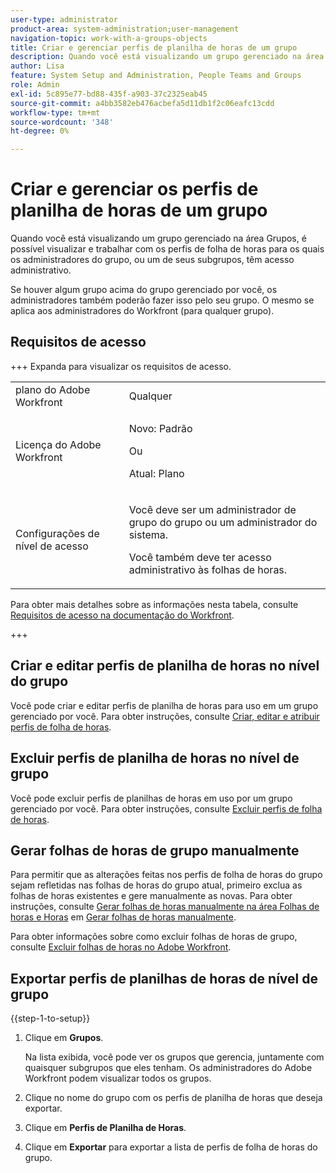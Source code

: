 ```yaml
---
user-type: administrator
product-area: system-administration;user-management
navigation-topic: work-with-a-groups-objects
title: Criar e gerenciar perfis de planilha de horas de um grupo
description: Quando você está visualizando um grupo gerenciado na área Grupos, é possível visualizar e trabalhar com os perfis de folha de horas para os quais os administradores do grupo, ou um de seus subgrupos, têm acesso administrativo.
author: Lisa
feature: System Setup and Administration, People Teams and Groups
role: Admin
exl-id: 5c895e77-bd88-435f-a903-37c2325eab45
source-git-commit: a4bb3582eb476acbefa5d11db1f2c06eafc13cdd
workflow-type: tm+mt
source-wordcount: '348'
ht-degree: 0%

---
```


# Criar e gerenciar os perfis de planilha de horas de um grupo

<!--
<p data-mc-conditions="QuicksilverOrClassic.Draft mode">Do this to other step articles about objects and groups? Remove steps and point to main article; add group or step in that article. Already done previously for approval processes.</p>
-->

Quando você está visualizando um grupo gerenciado na área Grupos, é possível visualizar e trabalhar com os perfis de folha de horas para os quais os administradores do grupo, ou um de seus subgrupos, têm acesso administrativo.

Se houver algum grupo acima do grupo gerenciado por você, os administradores também poderão fazer isso pelo seu grupo. O mesmo se aplica aos administradores do Workfront (para qualquer grupo).

## Requisitos de acesso

+++ Expanda para visualizar os requisitos de acesso.

<table style="table-layout:auto"> 
 <col> 
 <col> 
 <tbody> 
  <tr> 
   <td role="rowheader">plano do Adobe Workfront</td> 
   <td>Qualquer</td> 
  </tr> 
  <tr> 
   <td role="rowheader">Licença do Adobe Workfront</td>
   <td><p>Novo: Padrão</p>
       <p>Ou</p>
       <p>Atual: Plano</p></td>
  <tr> 
   <td role="rowheader">Configurações de nível de acesso</td> 
   <td><p>Você deve ser um administrador de grupo do grupo ou um administrador do sistema.</p>
   <p>Você também deve ter acesso administrativo às folhas de horas.</p></td>
  </tr>
  </tr> 
 </tbody> 
</table>

Para obter mais detalhes sobre as informações nesta tabela, consulte [Requisitos de acesso na documentação do Workfront](/help/quicksilver/administration-and-setup/add-users/access-levels-and-object-permissions/access-level-requirements-in-documentation.md).

+++

## Criar e editar perfis de planilha de horas no nível do grupo

Você pode criar e editar perfis de planilha de horas para uso em um grupo gerenciado por você. Para obter instruções, consulte [Criar, editar e atribuir perfis de folha de horas](../../../timesheets/create-and-manage-timesheets/create-timesheet-profiles.md).

## Excluir perfis de planilha de horas no nível de grupo

Você pode excluir perfis de planilhas de horas em uso por um grupo gerenciado por você. Para obter instruções, consulte [Excluir perfis de folha de horas](../../../timesheets/create-and-manage-timesheets/delete-timesheet-profiles.md).

## Gerar folhas de horas de grupo manualmente

Para permitir que as alterações feitas nos perfis de folha de horas do grupo sejam refletidas nas folhas de horas do grupo atual, primeiro exclua as folhas de horas existentes e gere manualmente as novas. Para obter instruções, consulte [Gerar folhas de horas manualmente na área Folhas de horas e Horas](../../../timesheets/create-and-manage-timesheets/manually-generate-timesheets.md#manually) em [Gerar folhas de horas manualmente](../../../timesheets/create-and-manage-timesheets/manually-generate-timesheets.md).

Para obter informações sobre como excluir folhas de horas de grupo, consulte [Excluir folhas de horas no Adobe Workfront](../../../timesheets/create-and-manage-timesheets/delete-timesheets.md).

## Exportar perfis de planilhas de horas de nível de grupo

{{step-1-to-setup}}

1. Clique em **Grupos**.

   Na lista exibida, você pode ver os grupos que gerencia, juntamente com quaisquer subgrupos que eles tenham. Os administradores do Adobe Workfront podem visualizar todos os grupos.

1. Clique no nome do grupo com os perfis de planilha de horas que deseja exportar.
1. Clique em **Perfis de Planilha de Horas**.
1. Clique em **Exportar** para exportar a lista de perfis de folha de horas do grupo.
